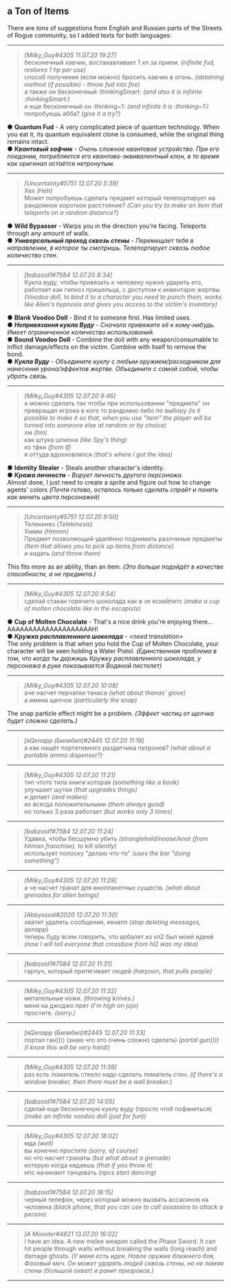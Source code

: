 ﻿## a Ton of Items ##

There are *tons* of suggestions from English and Russian parts of the Streets of Rogue community, so I added texts for both languages:

***
> *[Milky_Guy#4305 11.07.20 19:27]*<br/>
> бесконечный хавчик, востанавливает 1 хп за прием. *(infinite fud, restores 1 hp per use)*<br/>
> способ получения (если можно) бросить хавчик в огонь. *(obtaining method (if possible) - throw fud into fire)*<br/>
> а также он бесконечный :thinkingSmart: *(and also it is infiinte :thinkingSmart:)*<br/>
> и еще бесконечный он :thinking\~1: *(and infinite it is :thinking\~1:)*<br/>
> попробуешь абба? *(give it a try?)*<br/>

● **Quantum Fud** - A very complicated piece of quantum technology. When you eat it, its quantum equivalent clone is consumed, while the original thing remains intact.<br/>
● ***Квантовый хафчик** - Очень сложное квантовое устройство. При его поедании, потребляется его квантово-эквивалентный клон, в то время как оригинал остаётся нетронутым.*<br/>
***
> *[Uncertainty#5751 12.07.20 5:39]*<br/>
> Хех *(Heh)*<br/>
> Может попробуешь сделать предмет который телепортирует на рандомное короткое расстояние? *(Can you try to make an item that teleports on a random distance?)*<br/>

● **Wild Bypasser** - Warps you in the direction you're facing. Teleports through any amount of walls.<br/>
● ***Универсальный проход сквозь стены** - Перемещает тебя в направлении, в которое ты смотришь. Телепортирует сквозь любое количество стен.*<br/>
***
> *[babzoid1#7584 12.07.20 8:34]*<br/>
> Кукла вуду, чтобы привязать к человеку нужно ударить его, работает как гипноз пришельца, с доступом к инвентарю жертвы *(Voodoo doll, to bind it to a character you need to punch them, works like Alien's hypnosis and gives you access to the victim's inventory)*<br/>

● **Blank Voodoo Doll** - Bind it to someone first. Has limited uses.<br/>
● ***Непривязання кукла Вуду** - Сначала привяжите её к кому-нибудь. Имеет ограниченное количество использований.*<br/>
● **Bound Voodoo Doll** - Combine the doll with any weapon/consumable to inflict damage/effects on the victim. Combine with itself to remove the bond.<br/>
● ***Кукла Вуду** - Объедините куклу с любым оружием/расходником для нанесения урона/эффектов жертве. Объедините с самой собой, чтобы убрать связь.*<br/>
***
> *[Milky_Guy#4305 12.07.20 9:46]*<br/>
> а можно сделать так чтобы при использовании "предмета" он превращал игрока в кого то рандомно либо по выбору *(is it possible to make it so that, when you use "item" the player will be turned into someone else at random or by choice)*<br/>
> хм *(hm)*<br/>
> как штука шпиона *(like Spy's thing)*<br/>
> из тфки *(from tf)*<br/>
> я оттуда вдохновлялся *(that's where I got the idea)*<br/>

● **Identity Stealer** - Steals another character's identity.<br/>
● ***Кража личности** - Ворует личность другого персонажа.*<br/>
Almost done, I just need to create a sprite and figure out how to change agents' colors *(Почти готово, осталось только сделать спрайт и понять как менять цвета персонажей)*<br/>
***
> *[Uncertainty#5751 12.07.20 9:50]*<br/>
> Телекинез *(Telekinesis)*<br/>
> Хммм *(Hmmm)*<br/>
> Предмет позволяющий удалённо поднимать разлчиные предметы *(Item that allows you to pick up items from distance)*<br/>
> и кидать *(and throw them)*<br/>

This fits more as an ability, than an item. *(Это больше подойдёт в качестве способности, а не предмета.)*<br/>
***
> *[Milky_Guy#4305 12.07.20 9:54]*<br/>
> сделай стакан горячего шоколада как в зе ескейпитс *(make a cup of molten chocolate like in the escapists)*<br/>

● **Cup of Molten Chocolate** - That's a nice drink you're enjoying there... AAAAAAAAAAAAAAAAAAAAH!<br/>
● ***Кружка расплавленного шоколада** - \<need translation\>*<br/>
The only problem is that when you hold the Cup of Molten Chocolate, your character will be seen holding a Water Pistol. *(Единственная проблема в том, что когда ты держишь Кружку расплавленного шоколада, у персонажа в руке показывается Водяной пистолет)*<br/>
***
> *[Milky_Guy#4305 12.07.20 10:08]*<br/>
> аче насчет перчатки танаса *(what about thanas' glove)*<br/>
> а имена щелчок *(particularly the snap)*<br/>

The snap particle effect might be a problem. *(Эффект частиц от щелчка будет сложно сделать.)*<br/>
***
> *[яQenapp (Билибил)#2445 12.07.20 11:18]*<br/>
> а как нащёт портативного раздатчика патронов? *(what about a portable ammo dispenser?)*<br/>
***
> *[Milky_Guy#4305 12.07.20 11:21]*<br/>
> тип чтото типа книги которая *(something like a book)*<br/>
> улучшает шутки *(that upgrades things)*<br/>
> и делает *(and makes)*<br/>
> их всегда положительными *(them always good)*<br/>
> но только 3 раза работает *(but works only 3 times)*<br/>
***
> *[babzoid1#7584 12.07.20 11:24]*<br/>
> Удавка, чтобы бесшумно убить *(stranglehold/noose/knot (from hitman franchise), to kill silently)*<br/>
> использует полоску "делаю что-то" *(uses the bar "doing something")*<br/>
***
> *[Milky_Guy#4305 12.07.20 11:29]*<br/>
> а че насчет гранат для инопланетных существ. *(what about grenades for alien beings)*<br/>
***
> *[Abbysssal#2020 12.07.20 11:30]*<br/>
> хватит удалять сообщения, кенапп *(stop deleting messages, qenapp)*<br/>
> теперь буду всем говорить, что арбалет из хл2 был моей идеей *(now I will tell everyone that crossbow from hl2 was my idea)*<br/>
***
> *[babzoid1#7584 12.07.20 11:31]*<br/>
> гарпун, который притягивает людей *(harpoon, that pulls people)*<br/>
***
> *[Milky_Guy#4305 12.07.20 11:32]*<br/>
> метательные ножи. *(throwing knives.)*<br/>
> меня на джоджо прет *(I'm high on jojo)*<br/>
> простите. *(sorry.)*<br/>
***
> *[яQenapp (Билибил)#2445 12.07.20 11:33]*<br/>
> портал ган)))) (знаю что это очень сложно сделать) *(portal gun)))) (I know this will be very hard))*<br/>
***
> *[Milky_Guy#4305 12.07.20 11:39]*<br/>
раз есть ломатель стекло надо сделать ломатель стен. *(if there's a window breaker, then there must be a wall breaker.)*<br/>
***
> *[babzoid1#7584 12.07.20 14:05]*<br/>
> сделай еще бесконечную куклу вуду (просто чтоб пофаниться) *(make an infinite voodoo doll (just for fun))*<br/>
***
> *[Milky_Guy#4305 12.07.20 18:02]*<br/>
> мда *(well)*<br/>
> вы конечно простите *(sorry, of course)*<br/>
> но что насчет гранаты *(but what about a grenade)*<br/>
> которую когда кидаешь *(that if you throw it)*<br/>
> нпс начинают танцевать *(npcs start dancing)*<br/>
***
> *[babzoid1#7584 12.07.20 18:15]*<br/>
> черный телефон, через который можно вызвать ассасинов на чкловека *(black phone, that you can use to call assassins to attack a person)*<br/>
***
> *[A Monster#4621 13.07.20 16:02]*<br/>
I have an idea. A new melee weapon called the Phase Sword. It can hit people through walls without breaking the walls (long reach) and damage ghosts. *(У меня есть идея. Новое оружие ближнего боя, Фазовый меч. Он может ударять людей сквозь стены, но не ломая стены (большой охват) и ранит призраков.)*<br/>
***








